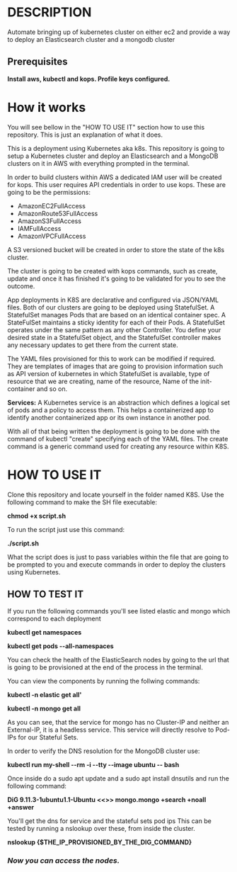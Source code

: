 # **DESCRIPTION**

Automate bringing up of kubernetes cluster on either ec2 and provide a way to deploy an Elasticsearch cluster and a mongodb cluster

## Prerequisites
**Install aws, kubectl and kops.
Profile keys configured.**

# **How it works**
You will see bellow in the "HOW TO USE IT" section how to use this repository. This is just an explanation of what it does.

This is a deployment using Kubernetes aka k8s. This repository is going to setup a Kubernetes cluster and deploy an Elasticsearch and a MongoDB clusters on it in AWS with everything prompted in the terminal.

In order to build clusters within AWS a dedicated IAM user will be created for kops. This user requires API credentials in order to use kops.
These are going to be the permissions:
* AmazonEC2FullAccess
* AmazonRoute53FullAccess
* AmazonS3FullAccess
* IAMFullAccess
* AmazonVPCFullAccess

A S3 versioned bucket will be created in order to store the state of the k8s cluster.

The cluster is going to be created with kops commands, such as create, update and once it has finished it's going to be validated for you to see the outcome.

App deployments in K8S are declarative and configured via JSON/YAML files. Both of our clusters are going to be deployed using StatefulSet.
A StatefulSet manages Pods that are based on an identical container spec. A StateFulSet maintains a sticky identity for each of their Pods.
A StatefulSet operates under the same pattern as any other Controller. You define your desired state in a StatefulSet object, and the StatefulSet controller makes any necessary updates to get there from the current state.

The YAML files provisioned for this to work can be modified if required. They are templates of images that are going to provision information such as API version of kubernetes in which StatefulSet is available, type of resource that we are creating, name of the resource, Name of the init-container and so on.

**Services:** A Kubernetes service is an abstraction which defines a logical set of pods and a policy to access them. This helps a containerized app to identify another containerized app or its own instance in another pod.

With all of that being written the deployment is going to be done with the command of kubectl "create" specifying each of the YAML files.
The create command is a generic command used for creating any resource within K8S.


# HOW TO USE IT
Clone this repository and locate yourself in the folder named K8S.
Use the following command to make the SH file executable:

**chmod +x script.sh**

To run the script just use this command:

**./script.sh**

What the script does is just to pass variables within the file that are going to be prompted to you and execute commands in order to deploy the clusters using Kubernetes.

## HOW TO TEST IT
If you run the following commands you'll see listed elastic and mongo which correspond to each deployment

**kubectl get namespaces**

**kubectl get pods --all-namespaces**

You can check the health of the ElasticSearch nodes by going to the url that is going to be provisioned at the end of the process in the terminal.

You can view the components by running the follwing commands:

**kubectl -n elastic get all'**

**kubectl -n mongo get all**

As you can see, that the service for mongo has no Cluster-IP and neither an External-IP, it is a headless service. This service will directly resolve to Pod-IPs for our Stateful Sets.

In order to verify the DNS resolution for the MongoDB cluster use:

**kubectl run my-shell --rm -i --tty --image ubuntu -- bash**

Once inside do a sudo apt update and a sudo apt install dnsutils and run the following command:

**DiG 9.11.3-1ubuntu1.1-Ubuntu <<>> mongo.mongo +search +noall +answer**

You'll get the dns for service and the stateful sets pod ips This can be tested by running a nslookup over these, from inside the cluster.

**nslookup {$THE_IP_PROVISIONED_BY_THE_DIG_COMMAND}**

### **_Now you can access the nodes._**
